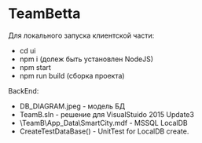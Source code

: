 # TeamBetta

Для локального запуска клиентской части:
  - cd ui
  - npm i (долеж быть установлен NodeJS)
  - npm start
  - npm run build (сборка проекта)

BackEnd:  
- DB_DIAGRAM.jpeg - модель БД
- TeamB.sln - решение для VisualStuido 2015 Update3
- \TeamB\App_Data\SmartCity.mdf - MSSQL LocalDB
- CreateTestDataBase() - UnitTest for LocalDB create.